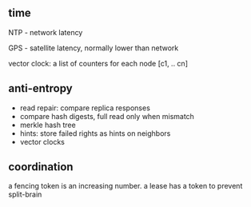 ---
---
## time 

NTP - network latency 

GPS - satellite latency, normally lower than network 

vector clock: a list of counters for each node [c1, .. cn]


## anti-entropy 
- read repair: compare replica responses 
- compare hash digests, full read only when mismatch 
- merkle hash tree
- hints: store failed rights as hints on neighbors 
- vector clocks 

## coordination  

a fencing token is an increasing number. a lease has a token to prevent split-brain 
